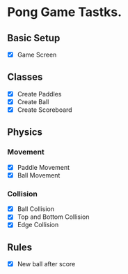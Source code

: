 # Pong Game Tastks.

## Basic Setup

- [x] Game Screen

## Classes

- [x] Create Paddles
- [x] Create Ball
- [x] Create Scoreboard

## Physics

### Movement

- [x] Paddle Movement
- [x] Ball Movement

### Collision

- [x] Ball Collision
- [x] Top and Bottom Collision
- [x] Edge Collision

## Rules

- [x] New ball after score


